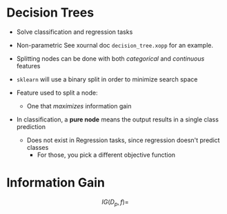 # Decision Trees
- Solve classification and regression tasks
- Non-parametric
See xournal doc `decision_tree.xopp` for an example.

- Splitting nodes can be done with both *categorical* and *continuous* features
- `sklearn` will use a binary split in order to minimize search space
- Feature used to split a node:
	- One that *maximizes* information gain
- In classification, a **pure node** means the output results in a single class prediction
	- Does not exist in Regression tasks, since regression doesn't predict classes
		- For those, you pick a different objective function

# Information Gain
$$IG(D_p, f) = $$